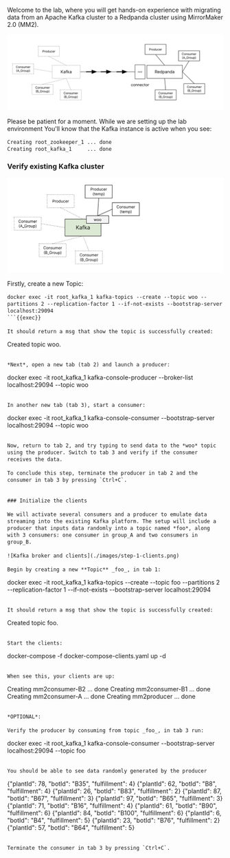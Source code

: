 Welcome to the lab, where you will get hands-on experience with migrating data from an Apache Kafka cluster to a Redpanda cluster using MirrorMaker 2.0 (MM2). 

![overview](./images/step-1-overview.png)

Please be patient for a moment. While we are setting up the lab environment
You'll know that the Kafka instance is active when you see:
```
Creating root_zookeeper_1 ... done
Creating root_kafka_1     ... done
```

### Verify existing Kafka cluster

![Kafka broker](./images/step-1-kafka.png)

Firstly, create a new Topic:
```
docker exec -it root_kafka_1 kafka-topics --create --topic woo --partitions 2 --replication-factor 1 --if-not-exists --bootstrap-server localhost:29094
```{{exec}}

It should return a msg that show the topic is successfully created:
```
Created topic woo.
```

*Next*, open a new tab (tab 2) and launch a producer:
```
docker exec -it root_kafka_1 kafka-console-producer --broker-list localhost:29094 --topic woo 
```{{exec}}

In another new tab (tab 3), start a consumer:
```
docker exec -it root_kafka_1 kafka-console-consumer --bootstrap-server localhost:29094 --topic woo 
```{{exec}}

Now, return to tab 2, and try typing to send data to the *woo* topic using the producer. Switch to tab 3 and verify if the consumer receives the data. 

To conclude this step, terminate the producer in tab 2 and the consumer in tab 3 by pressing `Ctrl+C`.


### Initialize the clients

We will activate several consumers and a producer to emulate data streaming into the existing Kafka platform. The setup will include a producer that inputs data randomly into a topic named *foo*, along with 3 consumers: one consumer in group_A and two consumers in group_B. 

![Kafka broker and clients](./images/step-1-clients.png)

Begin by creating a new **Topic** _foo_, in tab 1:

```
docker exec -it root_kafka_1 kafka-topics --create --topic foo --partitions 2 --replication-factor 1 --if-not-exists --bootstrap-server localhost:29094
```{{exec}}

It should return a msg that show the topic is successfully created:
```
Created topic foo.
```

Start the clients:
```
docker-compose -f docker-compose-clients.yaml up -d
```{{exec}}

When see this, your clients are up:
```
Creating mm2consumer-B2 ... done
Creating mm2consumer-B1 ... done
Creating mm2consumer-A  ... done
Creating mm2producer    ... done
```

*OPTIONAL*: 

Verify the producer by consuming from topic _foo_, in tab 3 run:
```
docker exec -it root_kafka_1 kafka-console-consumer --bootstrap-server localhost:29094 --topic foo 
```{{exec}}

You should be able to see data randomly generated by the producer
```
{"plantId": 78, "botId": "B35", "fulfillment": 4}
{"plantId": 62, "botId": "B8", "fulfillment": 4}
{"plantId": 26, "botId": "B83", "fulfillment": 2}
{"plantId": 87, "botId": "B67", "fulfillment": 3}
{"plantId": 97, "botId": "B65", "fulfillment": 3}
{"plantId": 71, "botId": "B16", "fulfillment": 4}
{"plantId": 61, "botId": "B90", "fulfillment": 6}
{"plantId": 84, "botId": "B100", "fulfillment": 6}
{"plantId": 6, "botId": "B4", "fulfillment": 5}
{"plantId": 23, "botId": "B76", "fulfillment": 2}
{"plantId": 57, "botId": "B64", "fulfillment": 5}
```

Terminate the consumer in tab 3 by pressing `Ctrl+C`.